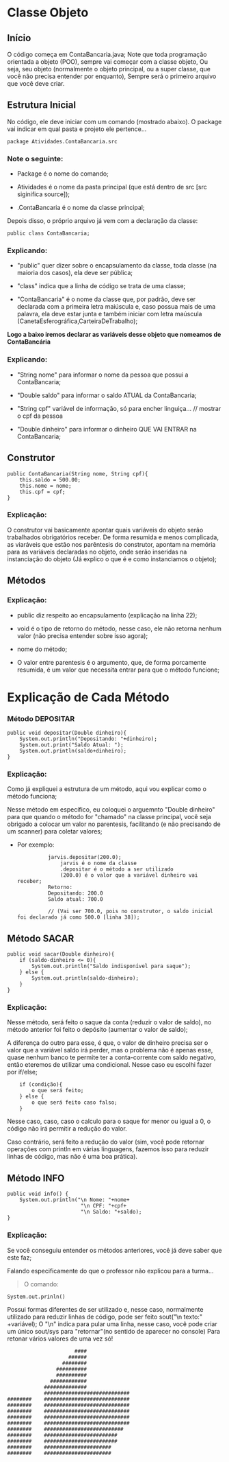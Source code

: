 # Classe Objeto

## Início
O código começa em ContaBancaria.java;
Note que toda programação orientada a objeto (POO), sempre vai começar com a classe objeto,
Ou seja, seu objeto (normalmente o objeto principal, ou a super classe, que você não precisa entender por enquanto),
Sempre será o primeiro arquivo que você deve criar.

## Estrutura Inicial
No código, ele deve iniciar com um comando (mostrado abaixo). O package vai indicar em qual pasta e projeto ele pertence...

    package Atividades.ContaBancaria.src

### Note o seguinte:

- Package é o nome do comando;

- Atividades é o nome da pasta principal (que está dentro de src [src siginifica source]);

- .ContaBancaria é o nome da classe principal;

Depois disso, o próprio arquivo já vem com a declaração da classe:

    public class ContaBancaria;

### Explicando:

- "public" quer dizer sobre o encapsulamento da classe, toda classe (na maioria dos casos), ela deve ser pública;

- "class" indica que a linha de código se trata de uma classe;

- "ContaBancaria" é o nome da classe que, por padrão, deve ser declarada com a primeira letra maiúscula e, caso possua mais de uma palavra, ela deve estar junta e também iniciar com letra maúscula (CanetaEsferográfica,CarteiraDeTrabalho);

**Logo a baixo iremos declarar as variáveis desse objeto que nomeamos de ContaBancária**

### Explicando:

- "String nome" para informar o nome da pessoa que possui a ContaBancaria;

- "Double saldo" para informar o saldo ATUAL da ContaBancaria;

- "String cpf" variável de informação, só para encher linguiça... // mostrar o cpf da pessoa

- "Double dinheiro" para informar o dinheiro QUE VAI ENTRAR na ContaBancaria;

## Construtor
    public ContaBancaria(String nome, String cpf){
        this.saldo = 500.00;
        this.nome = nome;
        this.cpf = cpf;
    }

### Explicação:

O construtor vai basicamente apontar quais variáveis do objeto serão trabalhados obrigatórios receber. De forma resumida e menos complicada, as viaráveis que estão nos parêntesis do construtor, apontam na memória para as variáveis declaradas no objeto, onde serão inseridas na instanciação do objeto (Já explico o que é e como instanciamos o objeto);

## Métodos
### Explicação:

- public diz respeito ao encapsulamento (explicação na linha 22);

- void é o tipo de retorno do método, nesse caso, ele não retorna nenhum valor (não precisa entender sobre isso agora);

- nome do método;

- O valor entre parentesis é o argumento, que, de forma porcamente resumida, é um valor que necessita entrar para que o método funcione;

# Explicação de Cada Método

### Método DEPOSITAR
    public void depositar(Double dinheiro){
        System.out.println("Depositando: "+dinheiro);
        System.out.print("Saldo Atual: ");
        System.out.println(saldo+dinheiro);
    }

### Explicação:

Como já expliquei a estrutura de um método, aqui vou explicar como o método funciona;

Nesse método em específico, eu coloquei o arguemnto "Double dinheiro" para que quando o método for "chamado" na classe principal, você seja obrigado a colocar um valor no parentesis, facilitando (e não precisando de um scanner) para coletar valores;

- Por exemplo:

                jarvis.depositar(200.0);
                    jarvis é o nome da classe
                    .depositar é o método a ser utilizado
                    (200.0) é o valor que a variável dinheiro vai receber;
                Retorno:
                Depositando: 200.0
                Saldo atual: 700.0

                // (Vai ser 700.0, pois no construtor, o saldo inicial foi declarado já como 500.0 [linha 38]);

## Método SACAR
    public void sacar(Double dinheiro){
        if (saldo-dinheiro <= 0){
            System.out.println("Saldo indisponível para saque");
        } else {
            System.out.println(saldo-dinheiro);
        }
    }

### Explicação:
Nesse método, será feito o saque da conta (reduzir o valor de saldo), no método anterior foi feito o depósito (aumentar o valor de saldo);

A diferença do outro para esse, é que, o valor de dinheiro precisa ser o valor que a variável saldo irá perder, mas o problema não é apenas esse, quase nenhum banco te permite ter a conta-corrente com saldo negativo, então eteremos de utilizar uma condicional. Nesse caso eu escolhi fazer por if/else;

        if (condição){
            o que será feito;
        } else {
            o que será feito caso falso;
        }

Nesse caso, caso, caso o calculo para o saque for menor ou igual a 0, o código não irá permitir a redução do valor.

Caso contrário, será feito a redução do valor (sim, você pode retornar operações com println em várias linguagens, fazemos isso para reduzir linhas de código, mas não é uma boa prática).


## Método INFO

    public void info() {
        System.out.println("\n Nome: "+nome+
                            "\n CPF: "+cpf+
                            "\n Saldo: "+saldo);
    }

### Explicação:
Se você conseguiu entender os métodos anteriores, você já deve saber que este faz;

Falando especificamente do que o professor não explicou para a turma...

> O comando:

    System.out.prinln()
Possui formas diferentes de ser utilizado e, nesse caso, normalmente utilizado para reduzir linhas de código,
            pode ser feito sout("\n texto:" +variável);
            O "\n" indica para pular uma linha, nesse caso, você pode criar um único sout/sys para "retornar"(no sentido de aparecer no console)
            Para retonar vários valores de uma vez só!

                          ####
                        ######
                      ########
                    ##########
                    ##########
                  ############
                ##############
                ############################
    ########    ############################
    ########    ############################
    ########    ############################
    ########    ############################
    ########    ############################
    ########    ##########################
    ########    ########################
    ########    ########################
    ########    ######################
    ########    ######################
